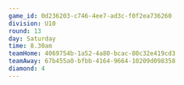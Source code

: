```yaml
---
game_id: 0d236203-c746-4ee7-ad3c-f0f2ea736260
division: U10
round: 13
day: Saturday
time: 8.30am
teamHome: 4069754b-1a52-4a80-bcac-80c32e419cd3
teamAway: 67b455a0-bfbb-4164-9664-10209d098358
diamond: 4
---
```

